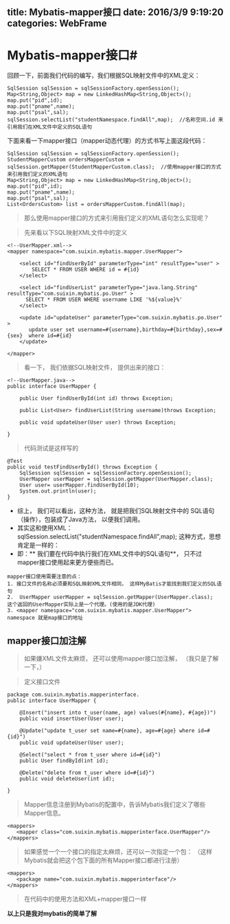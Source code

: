 title: Mybatis-mapper接口
date: 2016/3/9 9:19:20  
categories: WebFrame
---


# Mybatis-mapper接口#

回顾一下，前面我们代码的编写，我们根据SQL映射文件中的XML定义：

	SqlSession sqlSession = sqlSessionFactory.openSession();		
	Map<String,Object> map = new LinkedHashMap<String,Object>();
	map.put("pid",id);
	map.put("pname",name);
	map.put("psal",sal);
	sqlSession.selectList("studentNamespace.findAll",map);  //名称空间.id 来引用我们在XML文件中定义的SQL语句


下面来看一下mapper接口（mapper动态代理）的方式书写上面这段代码：

	SqlSession sqlSession = sqlSessionFactory.openSession();
	StudentMapperCustom ordersMapperCustom = sqlSession.getMapper(StudentMapperCustom.class);  //使用mapper接口的方式来引用我们定义的XML语句
	Map<String,Object> map = new LinkedHashMap<String,Object>();
	map.put("pid",id);
	map.put("pname",name);
	map.put("psal",sal);
	List<OrdersCustom> list = ordersMapperCustom.findAll(map);


> 那么使用mapper接口的方式来引用我们定义的XML语句怎么实现呢？



> 先来看以下SQL映射XML文件中的定义

	<!--UserMapper.xml-->
	<mapper namespace="com.suixin.mybatis.mapper.UserMapper">
	
		<select id="findUserById" parameterType="int" resultType="user" >
			SELECT * FROM USER WHERE id = #{id}
		</select>
	
		<select id="findUserList" parameterType="java.lang.String" resultType="com.suixin.mybatis.po.User" >
		  SELECT * FROM USER WHERE username LIKE '%${value}%'
		</select>
		
		<update id="updateUser" parameterType="com.suixin.mybatis.po.User" >
		   update user set username=#{username},birthday=#{birthday},sex=#{sex}  where id=#{id}
		</update>
		
	</mapper>

> 看一下， 我们依据SQL映射文件， 提供出来的接口：

	<!--UserMapper.java-->
	public interface UserMapper {
		
		public User findUserById(int id) throws Exception;
		
		public List<User> findUserList(String username)throws Exception;
		
		public void updateUser(User user) throws Exception;
	
	}

> 代码测试是这样写的

 	@Test
	public void testFindUserById() throws Exception {
		SqlSession sqlSession = sqlSessionFactory.openSession();
		UserMapper userMapper = sqlSession.getMapper(UserMapper.class);  
		User user= userMapper.findUserById(10);
		System.out.println(user);
	}


- 综上， 我们可以看出，这种方法， 就是把我们SQL映射文件中的 SQL语句（操作），包装成了Java方法， 以便我们调用。
- 其实这和使用XML：	sqlSession.selectList("studentNamespace.findAll",map);  这种方式，思想肯定是一样的：
- 即：** 我们要在代码中执行我们在XML文件中的SQL语句**，  只不过mapper接口使用起来更方便些而已。
> 

	mapper接口使用需要注意的点：
	1. 接口文件的名称必须要和SQL映射XML文件相同， 这样MyBatis才能找到我们定义的SQL语句
	2. 	UserMapper userMapper = sqlSession.getMapper(UserMapper.class);       这个返回的UserMapper实际上是一个代理。(使用的是JDK代理)
	3. <mapper namespace="com.suixin.mybatis.mapper.UserMapper">   namespace 就是map接口的地址


## mapper接口加注解 ##
> 如果嫌XML文件太麻烦， 还可以使用mapper接口加注解， （我只是了解一下，）


>定义接口文件

	package com.suixin.mybatis.mapperinterface. 
	public interface UserMapper {  
	   
	    @Insert("insert into t_user(name, age) values(#{name}, #{age})")  
	    public void insertUser(User user);  
	     
	    @Update("update t_user set name=#{name}, age=#{age} where id=#{id}")  
	    public void updateUser(User user);  
	     
	    @Select("select * from t_user where id=#{id}")  
	    public User findById(int id);  
	     
	    @Delete("delete from t_user where id=#{id}")  
	    public void deleteUser(int id);  
	     
	}  

>Mapper信息注册到Mybatis的配置中，告诉Mybatis我们定义了哪些Mapper信息。

	<mappers>  
	   <mapper class="com.suixin.mybatis.mapperinterface.UserMapper"/>  
	</mappers>  

> 如果感觉一个一个接口的指定太麻烦，还可以一次指定一个包：  （这样Mybatis就会把这个包下面的所有Mapper接口都进行注册）

	<mappers>  
	   <package name="com.suixin.mybatis.mapperinterface"/>  
	</mappers>  

> 在代码中的使用方法和XML+mapper接口一样

**以上只是我对mybatis的简单了解**